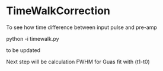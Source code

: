 # TimeWalkCorrection
To see how time difference between input pulse and pre-amp

python -i timewalk.py

to be updated

Next step will be calculation FWHM for Guas fit with (t1-t0)
